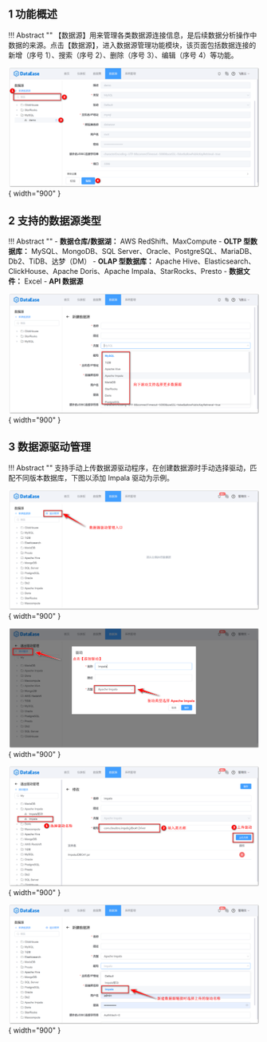 ## 1 功能概述

!!! Abstract ""
    【数据源】用来管理各类数据源连接信息，是后续数据分析操作中数据的来源。点击【数据源】，进入数据源管理功能模块，该页面包括数据连接的新增（序号 1）、搜索（序号 2）、删除（序号 3）、编辑（序号 4）等功能。

![数据源](../img/datasource_configuration/数据源管理页面.png){ width="900" }

## 2 支持的数据源类型

!!! Abstract ""
    - **数据仓库/数据湖：** AWS RedShift、MaxCompute
    - **OLTP 型数据库：** MySQL、MongoDB、SQL Server、Oracle、PostgreSQL、MariaDB、Db2、TiDB、达梦（DM）
    - **OLAP 型数据库：** Apache Hive、Elasticsearch、ClickHouse、Apache Doris、Apache Impala、StarRocks、Presto
    - **数据文件：** Excel
    - **API 数据源**

![支持的数据源类型](../img/datasource_configuration/支持的数据源类型.png){ width="900" }

## 3 数据源驱动管理

!!! Abstract ""
    支持手动上传数据源驱动程序，在创建数据源时手动选择驱动，匹配不同版本数据库，下图以添加 Impala 驱动为示例。

![数据源驱动管理入口](../img/datasource_configuration/数据源驱动管理入口.png){ width="900" }

![数据源管理_添加驱动](../img/datasource_configuration/数据源管理_添加驱动.png){ width="900" }

![上传驱动](../img/datasource_configuration/上传驱动.png){ width="900" }

![选择上传的驱动](../img/datasource_configuration/选择上传的驱动.png){ width="900" }